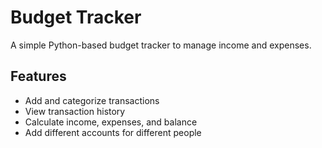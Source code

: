 # Budget Tracker

A simple Python-based budget tracker to manage income and expenses.

## Features
- Add and categorize transactions
- View transaction history
- Calculate income, expenses, and balance
- Add different accounts for different people
